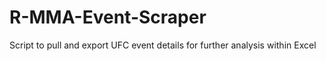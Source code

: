 # R-MMA-Event-Scraper
Script to pull and export UFC event details for further analysis within Excel
